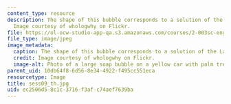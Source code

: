 ```yaml
---
content_type: resource
description: The shape of this bubble corresponds to a solution of the Lagrange equations.
  Image courtesy of whologwhy on Flickr.
file: https://ol-ocw-studio-app-qa.s3.amazonaws.com/courses/2-003sc-engineering-dynamics-fall-2011/ec2506d58c1c3716f3afc74aef7639ba_sess09_th.jpg
file_type: image/jpeg
image_metadata:
  caption: The shape of this bubble corresponds to a solution of the Lagrange equations.
  credit: Image courtesy of whologwhy on Flickr.
  image-alt: Photo of a large soap bubble on a yellow car with palm trees in the background.
parent_uid: 10db64f8-6d56-8e34-4922-f495cc551eca
resourcetype: Image
title: sess09_th.jpg
uid: ec2506d5-8c1c-3716-f3af-c74aef7639ba
---
```

